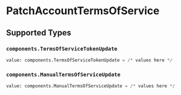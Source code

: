 # PatchAccountTermsOfService


## Supported Types

### `components.TermsOfServiceTokenUpdate`

```python
value: components.TermsOfServiceTokenUpdate = /* values here */
```

### `components.ManualTermsOfServiceUpdate`

```python
value: components.ManualTermsOfServiceUpdate = /* values here */
```

